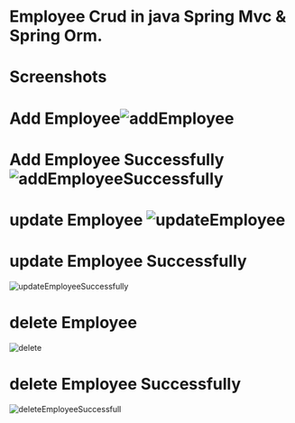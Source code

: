 # Employee Crud in java Spring Mvc & Spring Orm.

 
# Screenshots
# <b>Add Employee</b>![addEmployee](https://github.com/wajid-89/employee-crud/assets/163104038/9b63a5ba-d51e-4ce7-b50c-83b0847e23cd)

# <b>Add Employee Successfully</b>![addEmployeeSuccessfully](https://github.com/wajid-89/employee-crud/assets/163104038/3776c2db-1d5f-4f88-8b34-496859217523)

# <b>update Employee</b> ![updateEmployee](https://github.com/wajid-89/employee-crud/assets/163104038/f94dc574-0c37-4bfc-9ba8-d4e5a1d96eca) 

# <b>update Employee Successfully</b> 
![updateEmployeeSuccessfully](https://github.com/wajid-89/employee-crud/assets/163104038/83ef8520-35f0-43c1-b431-c5541b71cb1d)

# <b>delete Employee</b>
![delete](https://github.com/wajid-89/employee-crud/assets/163104038/a8f66e75-a18a-498d-bd71-783961ef8406)

# <b>delete Employee Successfully</b>

![deleteEmployeeSuccessfull](https://github.com/wajid-89/employee-crud/assets/163104038/2c890d04-82e5-450f-93ad-f5584dabd0c8)

